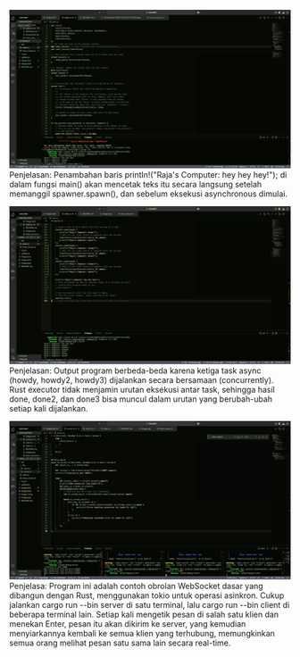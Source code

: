 ![alt text](image.png)
Penjelasan: Penambahan baris println!("Raja's Computer: hey hey hey!"); di dalam fungsi main() akan mencetak teks itu secara langsung setelah memanggil spawner.spawn(), dan sebelum eksekusi
asynchronous dimulai.

![alt text](image-1.png)
Penjelasan: Output program berbeda-beda karena ketiga task async (howdy, howdy2, howdy3) dijalankan secara bersamaan (concurrently).
Rust executor tidak menjamin urutan eksekusi antar task, sehingga hasil done, done2, dan done3 bisa muncul dalam urutan yang berubah-ubah setiap kali dijalankan.

![alt text](image-2.png)
Penjelasa: Program ini adalah contoh obrolan WebSocket dasar yang dibangun dengan Rust, menggunakan tokio untuk operasi asinkron. Cukup jalankan cargo run --bin server di satu terminal, lalu cargo run --bin client di beberapa terminal lain. Setiap kali mengetik pesan di salah satu klien dan menekan Enter, pesan itu akan dikirim ke server, yang kemudian menyiarkannya kembali ke semua klien yang terhubung, memungkinkan semua orang melihat pesan satu sama lain secara real-time.